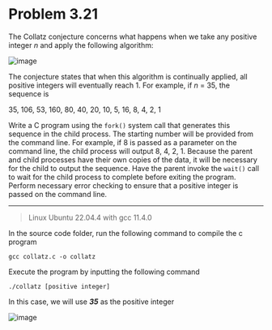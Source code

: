 # Problem 3.21  

The Collatz conjecture concerns what happens when we take any positive integer *n* and apply the following algorithm:  

![image](https://github.com/Zocke07/Operating-Systems/assets/91361456/efb8ca5e-f8b6-4b41-8ca1-9516c8ca07a3)  

The conjecture states that when this algorithm is continually applied, all positive integers will eventually reach 1. For example, if *n* = 35, the sequence is  

35, 106, 53, 160, 80, 40, 20, 10, 5, 16, 8, 4, 2, 1  

Write a C program using the `fork()` system call that generates this sequence in the child process. The starting number will be provided from the command line. For example, if 8 is passed as a parameter on the command line, the child process will output 8, 4, 2, 1. Because the parent and child processes have their own copies of the data, it will be necessary for the child to output the sequence. Have the parent invoke the `wait()` call to wait for the child process to complete before exiting the program. Perform necessary error checking to ensure that a positive integer is passed on the command line.

---

> Linux Ubuntu 22.04.4 with gcc 11.4.0

In the source code folder, run the following command to compile the c program  

<pre><code>gcc collatz.c -o collatz</code></pre>

Execute the program by inputting the following command  

<pre><code>./collatz [positive integer]</code></pre>  

In this case, we will use ***35*** as the positive integer  

![image](https://github.com/Zocke07/Operating-Systems/assets/91361456/f44bb3ec-a765-4054-a123-d55a605e8557)
